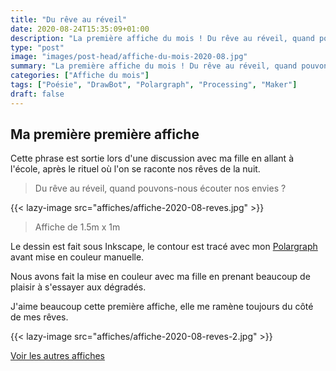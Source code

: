 ```yaml
---
title: "Du rêve au réveil"
date: 2020-08-24T15:35:09+01:00
description: "La première affiche du mois ! Du rêve au réveil, quand pouvons-nous écouter nos envies ?"
type: "post"
image: "images/post-head/affiche-du-mois-2020-08.jpg"
summary: "La première affiche du mois ! Du rêve au réveil, quand pouvons-nous écouter nos envies ?"
categories: ["Affiche du mois"]
tags: ["Poésie", "DrawBot", "Polargraph", "Processing", "Maker"]
draft: false
---
```


## Ma première première affiche 

Cette phrase est sortie lors d'une discussion avec ma fille en allant à l'école, après le rituel où l'on se raconte nos rêves de la nuit. 

> Du rêve au réveil, quand pouvons-nous écouter nos envies ?


{{< lazy-image src="affiches/affiche-2020-08-reves.jpg" >}} 

> Affiche de 1.5m x 1m

Le dessin est fait sous Inkscape, le contour est tracé avec mon [Polargraph](../drawbot-polargraph) avant mise en couleur manuelle.

Nous avons fait la mise en couleur avec ma fille en prenant beaucoup de 
plaisir à s'essayer aux dégradés. 

J'aime beaucoup cette première affiche, elle me ramène toujours du côté de mes rêves.

{{< lazy-image src="affiches/affiche-2020-08-reves-2.jpg" >}} 

[Voir les autres affiches](/categories/affiche-du-mois)
